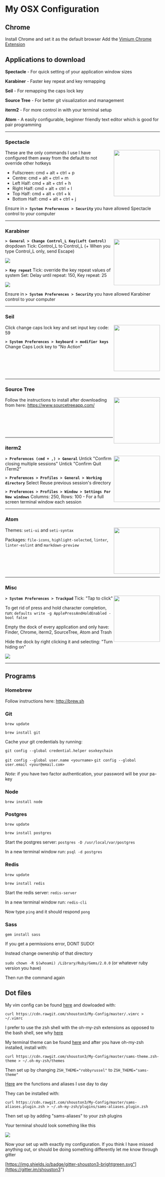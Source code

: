 # My OSX Configuration

## Chrome
Install Chrome and set it as the default browser
Add the [Vimium Chrome Extension](https://vimium.github.io/)

## Applications to download
**Spectacle** - For quick setting of your application window sizes

**Karabiner** - Faster key repeat and key remapping

**Seil** - For remapping the caps lock key

**Source Tree** - For better git visualization and management

**iterm2** - For more control in with your terminal setup

**Atom** - A easily configurable, beginner friendly text editor which is good for pair programming

----

### Spectacle

<img src="https://dl2.macupdate.com/images/icons256/41147.png" align="right" height="150px" />

These are the only commands I use
I have configured them away from the default to not override other hotkeys

 - Fullscreen: cmd + alt + ctrl + p
 - Centre: cmd + alt + ctrl + m
 - Left Half: cmd + alt + ctrl + h
 - Right Half: cmd + alt + ctrl + l
 - Top Half: cmd + alt + ctrl + k
 - Bottom Half: cmd + alt + ctrl + j

Ensure in **`> System Preferences > Security`** you have allowed Spectacle control to your computer

----

### Karabiner

<img src="https://dl2.macupdate.com/images/icons256/25141.png" align="right" height="150px" />

**`> General > Change Control_L Key(Left Control)`** dropdown
Tick: Control_L to Control_L (+ When you type Control_L only, send Escape)

<img src="imgs/karabiner_ctrl_remap.png" />

**`> Key repeat`**
Tick: override the key repeat values of system
Set: Delay until repeat: 150, Key repeat: 25

<img src="imgs/karabiner_key_repeat.png" />

Ensure in **`> System Preferences > Security`** you have allowed Karabiner control to your computer

----

### Seil

<img src="https://pqrs.org/osx/karabiner/img/seil-icon@2x.png" align="right" height="150px" />

Click change caps lock key and set input key code: 59

**`> System Preferences > keyboard > modifier keys`**
Change Caps Lock key to "No Action"

<br/><br/><br/><br/>

----

### Source Tree

<img src="https://blog.sourcetreeapp.com/files/2014/09/SourceTreeNewIcon-300x300.png" align="right" height="150px" />

Follow the instructions to install after downloading from here: https://www.sourcetreeapp.com/

<br/><br/><br/><br/>

----

### iterm2

<img src="https://upload.wikimedia.org/wikipedia/en/d/d7/ITerm2-icon.png" align="right" height="150px" />

**`> Preferences (cmd + ,) > General`**
Untick "Confirm closing multiple sessions"
Untick "Confirm Quit iTerm2"

**`> Preferences > Profiles > General > Working directory`**
Select Reuse previous session's directory

**`> Preferences > Profiles > Window > Settings For New windows`**
Columns: 250, Rows: 100 - For a full screen terminal window each session

----

### Atom

<img src="https://og.github.com/atom-mark/atom-mark@1200x630.png" align="right" height="150px" />

Themes: `seti-ui` and `seti-syntax`

Packages: `file-icons`, `highlight-selected`, `linter`, `linter-eslint` and `markdown-preview`

<br/><br/><br/><br/>

----

### Misc

<img src="http://core0.staticworld.net/images/article/2013/10/system-preferences-gallery-100065979-large.png" align="right" height="150px" />

**`> System Preferences > Trackpad`**
Tick: "Tap to click"

To get rid of press and hold character completion, run:
`defaults write -g ApplePressAndHoldEnabled -bool false`

Empty the dock of every application and only have:
Finder, Chrome, iterm2, SourceTree, Atom and Trash

Hide the dock by right clicking it and selecting:
"Turn hiding on"

<img src="imgs/doc_applications.png" />

----

## Programs

### Homebrew

Follow instructions here: http://brew.sh

### Git

`brew update`

`brew install git`

Cache your git credentials by running:

`git config --global credential.helper osxkeychain`

`git config --global user.name <yourname>`
`git config --global user.email <your@email.com>`

_Note:_ if you have two factor authentication, your password will be your pa-key

### Node

`brew install node`

### Postgres

`brew update`

`brew install postgres`

Start the postgres server: `postgres -D /usr/local/var/postgres`

In a new terminal window run: `psql -d postgres`

### Redis

`brew update`

`brew install redis`

Start the redis server: `redis-server`

In a new terminal window run: `redis-cli`

Now type `ping` and it should respond `pong`

### Sass

`gem install sass`

If you get a permissions error, DONT SUDO!

Instead change ownership of that directory

`sudo chown -R $(whoami) /Library/Ruby/Gems/2.0.0` (or whatever ruby version you have)

Then run the command again

## Dot files

My vim config can be found [here](https://github.com/shouston3/My-Config/blob/master/.vimrc) and dowloaded with:

`curl https://cdn.rawgit.com/shouston3/My-Config/master/.vimrc > ~/.vimrc`

I prefer to use the zsh shell with the oh-my-zsh extensions as opposed to the bash shell, see why [here](https://github.com/shouston3/My-Config/blob/master/WHY_ZSH.md)

My terminal theme can be found [here](https://github.com/shouston3/My-Config/blob/master/sams-theme.zsh-theme) and after you have oh-my-zsh installed, install with:

`curl https://cdn.rawgit.com/shouston3/My-Config/master/sams-theme.zsh-theme > ~/.oh-my-zsh/themes`

Then set up by changing `ZSH_THEME="robbyrussel"` to `ZSH_THEME="sams-theme"`

[Here](https://github.com/shouston3/My-Config/blob/master/sams-aliases.plugin.zsh) are the functions and aliases I use day to day

They can be installed with:

`curl https://cdn.rawgit.com/shouston3/My-Config/master/sams-aliases.plugin.zsh > ~/.oh-my-zsh/plugins/sams-aliases.plugin.zsh`

Then set up by adding "sams-aliases" to your zsh plugins

Your terminal should look something like this

<img src="imgs/terminal.png" />

Now your set up with exactly my configuration. If you think I have missed anything out, or should be doing something differently let me know through gitter

[https://img.shields.io/badge/gitter-shouston3-brightgreen.svg"](https://gitter.im/shouston3")
